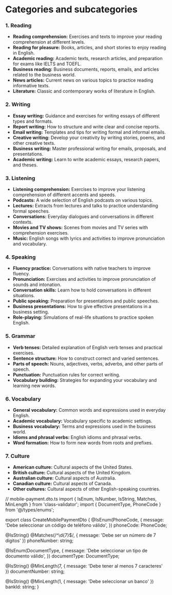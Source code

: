 # Categories and subcategories

### 1. Reading

- **Reading comprehension:** Exercises and texts to improve your reading comprehension at different levels.
- **Reading for pleasure:** Books, articles, and short stories to enjoy reading in English.
- **Academic reading:** Academic texts, research articles, and preparation for exams like IELTS and TOEFL.
- **Business reading:** Business documents, reports, emails, and articles related to the business world.
- **News articles:** Current news on various topics to practice reading informative texts.
- **Literature:** Classic and contemporary works of literature in English.

### 2. Writing

- **Essay writing:** Guidance and exercises for writing essays of different types and formats.
- **Report writing:** How to structure and write clear and concise reports.
- **Email writing:** Templates and tips for writing formal and informal emails.
- **Creative writing:** Develop your creativity by writing stories, poems, and other creative texts.
- **Business writing:** Master professional writing for emails, proposals, and presentations.
- **Academic writing:** Learn to write academic essays, research papers, and theses.

### 3. Listening

- **Listening comprehension:** Exercises to improve your listening comprehension of different accents and speeds.
- **Podcasts:** A wide selection of English podcasts on various topics.
- **Lectures:** Extracts from lectures and talks to practice understanding formal speeches.
- **Conversations:** Everyday dialogues and conversations in different contexts.
- **Movies and TV shows:** Scenes from movies and TV series with comprehension exercises.
- **Music:** English songs with lyrics and activities to improve pronunciation and vocabulary.

### 4. Speaking

- **Fluency practice:** Conversations with native teachers to improve fluency.
- **Pronunciation:** Exercises and activities to improve pronunciation of sounds and intonation.
- **Conversation skills:** Learn how to hold conversations in different situations.
- **Public speaking:** Preparation for presentations and public speeches.
- **Business presentations:** How to give effective presentations in a business setting.
- **Role-playing:** Simulations of real-life situations to practice spoken English.

### 5. Grammar

- **Verb tenses:** Detailed explanation of English verb tenses and practical exercises.
- **Sentence structure:** How to construct correct and varied sentences.
- **Parts of speech:** Nouns, adjectives, verbs, adverbs, and other parts of speech.
- **Punctuation:** Punctuation rules for correct writing.
- **Vocabulary building:** Strategies for expanding your vocabulary and learning new words.

### 6. Vocabulary

- **General vocabulary:** Common words and expressions used in everyday English.
- **Academic vocabulary:** Vocabulary specific to academic settings.
- **Business vocabulary:** Terms and expressions used in the business world.
- **Idioms and phrasal verbs:** English idioms and phrasal verbs.
- **Word formation:** How to form new words from roots and prefixes.

### 7. Culture

- **American culture:** Cultural aspects of the United States.
- **British culture:** Cultural aspects of the United Kingdom.
- **Australian culture:** Cultural aspects of Australia.
- **Canadian culture:** Cultural aspects of Canada.
- **Other cultures:** Cultural aspects of other English-speaking countries.


// mobile-payment.dto.ts
import { IsEnum, IsNumber, IsString, Matches, MinLength } from 'class-validator';
import { DocumentType, PhoneCode } from '@/types/enums';

export class CreateMobilePaymentDto {
  @IsEnum(PhoneCode, {
    message: 'Debe seleccionar un código de teléfono válido',
  })
  phoneCode: PhoneCode;

  @IsString()
  @Matches(/^\d{7}$/, { message: 'Debe ser un número de 7 dígitos' })
  phoneNumber: string;

  @IsEnum(DocumentType, {
    message: 'Debe seleccionar un tipo de documento válido',
  })
  documentType: DocumentType;

  @IsString()
  @MinLength(7, { message: 'Debe tener al menos 7 caracteres' })
  documentNumber: string;

  @IsString()
  @MinLength(1, { message: 'Debe seleccionar un banco' })
  bankId: string;
}